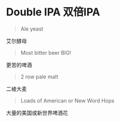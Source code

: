 # Double IPA 双倍IPA

> Ale yeast

艾尔酵母

> Most bitter beer BIG!

更苦的啤酒

> 2 row pale malt 

二棱大麦

> Loads of American or New Word Hops

大量的美国或新世界啤酒花